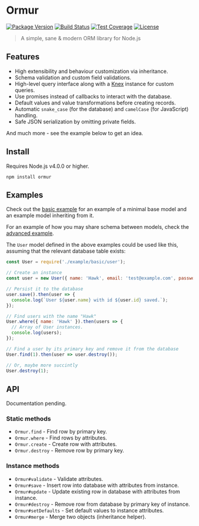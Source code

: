 # Ormur

[![Package Version](https://img.shields.io/npm/v/ormur.svg)](https://www.npmjs.com/package/ormur) [![Build Status](https://travis-ci.org/hph/ormur.svg?branch=master)](https://travis-ci.org/hph/ormur) [![Test Coverage](https://img.shields.io/codecov/c/github/hph/ormur.svg)](https://codecov.io/github/hph/ormur?branch=master) [![License](https://img.shields.io/npm/l/ormur.svg)](https://tldrlegal.com/license/mit-license)

> A simple, sane & modern ORM library for Node.js

## Features

- High extensibility and behaviour customization via inheritance.
- Schema validation and custom field validations.
- High-level query interface along with a [Knex](http://knexjs.org/) instance for custom queries.
- Use promises instead of callbacks to interact with the database.
- Default values and value transformations before creating records.
- Automatic `snake_case` (for the database) and `camelCase` (for JavaScript) handling.
- Safe JSON serialization by omitting private fields.

And much more - see the example below to get an idea.

## Install

Requires Node.js v4.0.0 or higher.

    npm install ormur

## Examples

Check out the [basic example](https://github.com/hph/ormur/tree/master/example/basic)
for an example of a minimal base model and an example model inheriting from it.

For an example of how you may share schema between models, check the [advanced
example](https://github.com/hph/ormur/tree/master/example/advanced).

The `User` model defined in the above examples could be used like this,
assuming that the relevant database table exists:

```javascript
const User = require('./example/basic/user');

// Create an instance
const user = new User({ name: 'Hawk', email: 'test@example.com', password: 'password' });

// Persist it to the database
user.save().then(user => {
  console.log(`User ${user.name} with id ${user.id} saved.`);
});

// Find users with the name "Hawk"
User.where({ name: 'Hawk' }).then(users => {
  // Array of User instances.
  console.log(users);
});

// Find a user by its primary key and remove it from the database
User.find(1).then(user => user.destroy());

// Or, maybe more succintly
User.destroy(1);
```

## API

Documentation pending.

### Static methods

- `Ormur.find` - Find row by primary key.
- `Ormur.where` - Find rows by attributes.
- `Ormur.create` - Create row with attributes.
- `Ormur.destroy` - Remove row by primary key.

### Instance methods

- `Ormur#validate` - Validate attributes.
- `Ormur#save` - Insert row into database with attributes from instance.
- `Ormur#update` - Update existing row in database with attributes from instance.
- `Ormur#destroy` - Remove row from database by primary key of instance.
- `Ormur#setDefaults` - Set default values to instance attributes.
- `Ormur#merge` - Merge two objects (inheritance helper).
